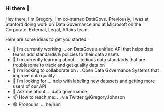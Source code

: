 ### Hi there 👋

Hey there, I'm Gregory. I'm co-started DataGovs. Previously, I was at Stanford doing work on Data Governance
and at Microsoft on the Corporate, External, Legal, Affairs team. 

Here are some ideas to get you started:

- 🔭 I’m currently working ... on DataGovs a unified API that helps data teams add standards & policies to their data assets 
- 🌱 I’m currently learning about ... tedious data standards that are troublesome to track and get quality data on
- 👯 I’m looking to collaborate on ... Open Data Governance Systems that improve data quality 
- 🤔 I’m looking for ... help with labeling new datasets and getting more users of our API
- 💬 Ask me about ... data governance
- 📫 How to reach me: ... via Twitter @iGregoryJohnson
- 😄 Pronouns: ... he/him

